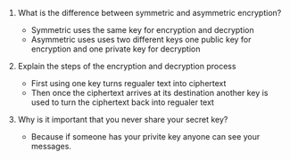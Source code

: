 1. What is the difference between symmetric and asymmetric encryption?
    - Symmetric uses the same key for encryption and decryption
    - Asymmetric uses uses two different keys one public key for encryption and one private key for decryption

2. Explain the steps of the encryption and decryption process
    - First using one key turns regualer text into ciphertext
    - Then once the ciphertext arrives at its destination another key is used to turn the ciphertext back into regualer text 

3. Why is it important that you never share your secret key?
    - Because if someone has your privite key anyone can see your messages.


